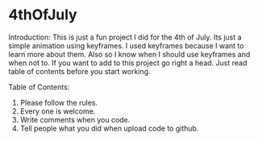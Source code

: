 # 4thOfJuly

Introduction:
This is just a fun project I did for the 4th of July. Its just a simple animation using keyframes. I used keyframes because I want to learn more about them. Also so I know when I should use keyframes and when not to. If you want to add to this project go right a head. Just read table of contents before you start working.

Table of Contents:
1. Please follow the rules.
2. Every one is welcome.
3. Write comments when you code.
4. Tell people what you did when upload code to github.
